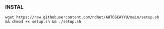 ### INSTAL
<pre><code>wget https://raw.githubusercontent.com/ndhet/AUTOSCAYYU/main/setup.sh && chmod +x setup.sh && ./setup.sh</code></pre>